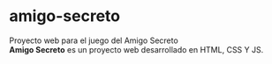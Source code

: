 # amigo-secreto
Proyecto web para el juego del Amigo Secreto
<br>
**Amigo Secreto** es un proyecto web desarrollado en HTML, CSS Y JS.
